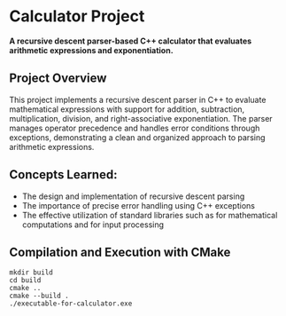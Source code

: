 # Calculator Project
**A recursive descent parser-based C++ calculator that evaluates arithmetic expressions and exponentiation.**

## Project Overview
This project implements a recursive descent parser in C++ to evaluate mathematical expressions with support for addition, subtraction, multiplication, division, and right-associative exponentiation. The parser manages operator precedence and handles error conditions through exceptions, demonstrating a clean and organized approach to parsing arithmetic expressions.

## Concepts Learned:
- The design and implementation of recursive descent parsing
- The importance of precise error handling using C++ exceptions
- The effective utilization of standard libraries such as <cmath> for mathematical computations and <string> for input processing

## Compilation and Execution with CMake
```
mkdir build
cd build
cmake ..
cmake --build .
./executable-for-calculator.exe
```
